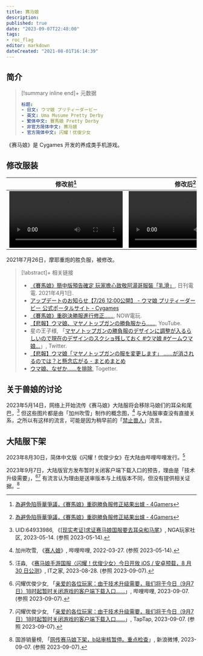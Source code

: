 ```yaml
---
title: 赛马娘
description:
published: true
date: "2023-09-07T22:48:00"
tags:
- roc_flag
editor: markdown
dateCreated: "2021-08-01T16:14:39"
---
```


## 简介

> [!summary inline end]+ 元数据
>
> ```yaml
> 标题:
> - 日文: ウマ娘 プリティーダービー
> - 英文: Uma Musume Pretty Derby
> - 繁体中文: 賽馬娘 Pretty Derby
> - 非官方简体中文: 赛马娘
> - 官方简体中文: 闪耀！优俊少女
> ```

《赛马娘》是 Cygames 开发的养成类手机游戏。

## 修改服装

| 修改前[^gifff]                                | 修改后[^gifff]                                |
| --------------------------------------------- | --------------------------------------------- |
| ![type:video](/src/game/umamusume/修改前.mp4) | ![type:video](/src/game/umamusume/修改后.mp4) |

[^gifff]: [為避免陷辱華爭議，《賽馬娘》重砲勝負服修正結果出爐 - 4Gamers](https://web.archive.org/web/20210729043811/https://www.4gamers.com.tw/news/detail/49222/removed-taiwan-from-the-national-flag-of-the-jacket-in-uma-musume)

2021年7月26日，摩耶重炮的胜负服，被修改。

> [!abstract]+ 相关链接
>
> +   [《賽馬娘》簡中版預告確定 玩家擔心致敬阿湯哥服裝「乳滑」](https://web.archive.org/web/20210801083358/https://www.toy-people.com/?p=60810), 日刊電電. 2021年4月1日.
> +   [アップデートのお知らせ【7/26 12:00公開】 - ウマ娘 プリティーダービー 公式ポータルサイト - Cygames](https://web.archive.org/web/20210801083852if_/https://umamusume.jp/news/detail.php?id=337)
> +   [《賽馬娘》重砲決勝服進行修正......](https://web.archive.org/web/20210729055348if_/https://game.nownews.com/news/20210729/3299950/), NOW電玩.
> +   [【悲報】ウマ娘、マヤノトップガンの勝負服から......](https://archive.is/sT7dC "https://www.youtube.com/watch?v=3-BlmAKe8cw"), YouTube.
> +   星の王子様, 「[マヤノトップガンの勝負服のデザインに調整が入るらしいので現在のデザインのスクショ残しておく \#ウマ娘 \#ゲームウマ娘…](https://web.archive.org/web/20210801082353/https://twitter.com/hosinoujisama/status/1419526554917367813)」, Twitter.
> +   [【悲報】ウマ娘「マヤノトップガンの服を変更します」 ......が消されるのでは？と懸念広がる - まとめまとめ](https://web.archive.org/web/20210801060913/https://matomame.jp/user/yonepo665/2d1cb5cbbe33545eb9a9)
> +   [ウマ娘、なぜか......を排除](https://archive.is/KPLuK "https://togetter.com/li/1751512"), Togetter.

## 关于兽娘的讨论

2023年5月14日，网络上开始流传《赛马娘》大陆服将会移除马娘们的耳朵和尾巴，[^WU0fo] 但这些图片都是由「加州吹雪」制作的概念图，[^1q7XM] 与大陆服审查没有直接关系，之所以有这样的流言，可能是因为稍早前的「[禁止兽人](/unclear/禁止兽人.md)」流言。

[^WU0fo]: UID:64933986, 《[[现实考证]求证赛马娘国服要去耳朵和马尾](https://archive.is/WU0fo "https://ngabbs.com/read.php?tid=36283418")》, NGA玩家社区, 2023-05-14. (参照 2023-05-14).

[^1q7XM]: 加州吹雪, 《[赛人娘](https://www.bilibili.com/video/BV12Y4y1q7XM/)》, 哔哩哔哩, 2022-03-27. (参照 2023-05-14).

## 大陆服下架

2023年8月30日，简体中文版《闪耀！优俊少女》在大陆由哔哩哔哩发行。[^15225]

2023年9月7日，大陆版官方发布暂时关闭客户端下载入口的预告，理由是「技术升级需要」，[^G8R0z][^13574] 有流言认为理由是送审版本与上线版本不同，但没有提供相关证据。[^R5j2T]

[^15225]: 汪淼, 《[赛马娘手游国服〈闪耀！优俊少女〉今日开放 iOS / 安卓预载，8 月 30 日公测](https://web.archive.org/web/20230907145618/https://www.ithome.com/0/715/225.htm)》, IT之家, 2023-08-28. (参照 2023-09-07).

[^G8R0z]: 闪耀优俊少女, 「[亲爱的各位玩家：由于技术升级需要，我们将于今日（9月7日）18时起暂时关闭游戏的客户端下载入口……](https://archive.ph/G8R0z "https://t.bilibili.com/838545961722576921")」, 哔哩哔哩, 2023-09-07. (参照 2023-09-07).

[^13574]: 闪耀优俊少女, 「[亲爱的各位玩家：由于技术升级需要，我们将于今日（9月7日）18时起暂时关闭游戏的客户端下载入口……](https://www.taptap.cn/moment/448895222047313574)」, TapTap, 2023-09-07. (参照 2023-09-07).

[^R5j2T]: 国游销量榜, 「[网传赛马娘下架，b站审核暂停。重点检查](https://archive.ph/R5j2T "https://weibo.com/7270656950/NidAkBMLq")」, 新浪微博, 2023-09-07. (参照 2023-09-07).
